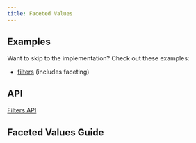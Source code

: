 ```yaml
---
title: Faceted Values
---
```


## Examples

Want to skip to the implementation? Check out these examples:

- [filters](../examples/react/filters) (includes faceting)

## API

[Filters API](../api/features/filters)

## Faceted Values Guide